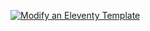[![Modify an Eleventy Template](https://img.youtube.com/vi/TKS-yO6PGXQ/0.jpg)](https://youtu.be/TKS-yO6PGXQ "Modify an Eleventy Template")